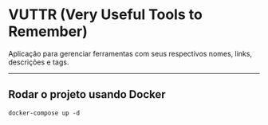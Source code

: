 # VUTTR (Very Useful Tools to Remember)

Aplicação para gerenciar ferramentas com seus respectivos nomes, links, descrições e tags.

---

## Rodar o projeto usando Docker

```docker-compose up -d```
